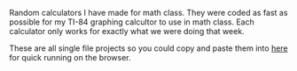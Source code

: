Random calculators I have made for math class. They were coded as fast as possible for my TI-84 graphing calcultor to use in math class. 
Each calculator only works for exactly what we were doing that week. 

These are all single file projects so you could copy and paste them into [here](https://www.online-python.com/KlxyAHI74J) for quick running on the browser.
